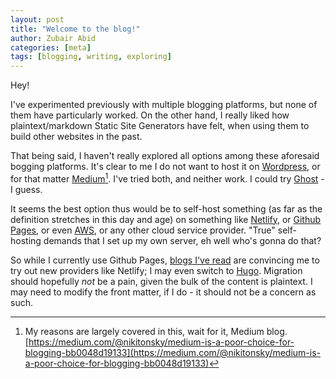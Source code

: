 ```yaml
---
layout: post
title: "Welcome to the blog!"
author: Zubair Abid
categories: [meta]
tags: [blogging, writing, exploring]
---
```


Hey!

I've experimented previously with multiple blogging platforms, but none of them have particularly worked. On the other hand, I really liked how plaintext/markdown Static Site Generators have felt, when using them to build other websites in the past.

That being said, I haven't really explored all options among these aforesaid bogging platforms. It's clear to me I do not want to host it on [Wordpress](http://www.wordpress.com), or for that matter [Medium](http://www.medium.com)[^medium]. I've tried both, and neither work. I could try [Ghost](http://https://ghost.org/) - I guess.

It seems the best option thus would be to self-host something (as far as the definition stretches in this day and age) on something like [Netlify](http://https://www.netlify.com/), or [Github Pages](http://https://pages.github.com/), or even [AWS](http://https://aws.amazon.com/), or any other cloud service provider. "True" self-hosting demands that I set up my own server, eh well who's gonna do that?

So while I currently use Github Pages, [blogs I've read](https://yihui.name/en/2017/06/netlify-instead-of-github-pages/) are convincing me to try out new providers like Netlify; I may even switch to [Hugo](http://https://gohugo.io/). Migration should hopefully *not* be a pain, given the bulk of the content is plaintext. I may need to modify the front matter, if I do - it should not be a concern as such.

[^medium]: My reasons are largely covered in this, wait for it, Medium blog. [https://medium.com/@nikitonsky/medium-is-a-poor-choice-for-blogging-bb0048d19133](https://medium.com/@nikitonsky/medium-is-a-poor-choice-for-blogging-bb0048d19133)

